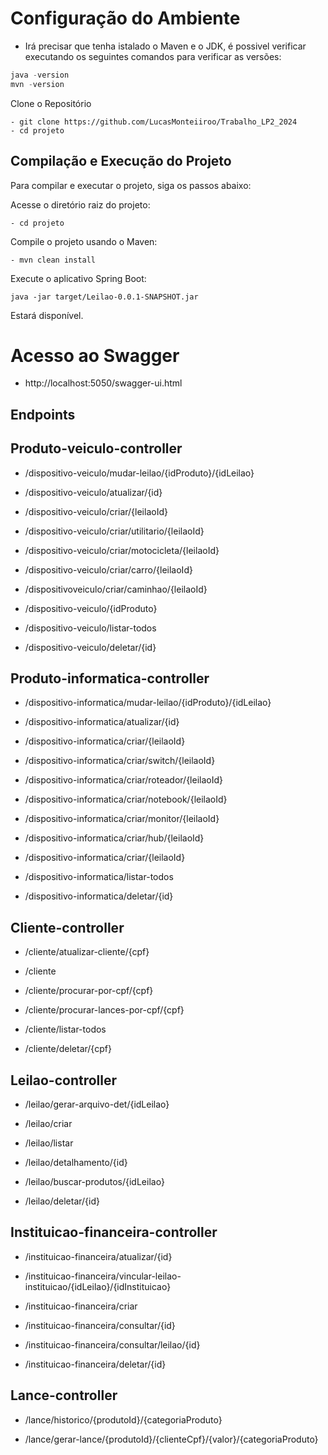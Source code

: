 # Configuração do Ambiente
* Irá precisar que tenha istalado o Maven e o JDK, é possivel verificar executando os seguintes comandos para verificar as versões:
```java
java -version
mvn -version
```
Clone o Repositório
```
- git clone https://github.com/LucasMonteiiroo/Trabalho_LP2_2024
- cd projeto
```
## Compilação e Execução do Projeto
Para compilar e executar o projeto, siga os passos abaixo:

Acesse o diretório raiz do projeto:
```
- cd projeto
```
Compile o projeto usando o Maven:
```
- mvn clean install
```
Execute o aplicativo Spring Boot:
```
java -jar target/Leilao-0.0.1-SNAPSHOT.jar
```
Estará disponível.


# Acesso ao Swagger
* http://localhost:5050/swagger-ui.html

## Endpoints 

## Produto-veiculo-controller

* /dispositivo-veiculo/mudar-leilao/{idProduto}/{idLeilao}

* /dispositivo-veiculo/atualizar/{id}

* /dispositivo-veiculo/criar/{leilaoId}

* /dispositivo-veiculo/criar/utilitario/{leilaoId}

* /dispositivo-veiculo/criar/motocicleta/{leilaoId}

* /dispositivo-veiculo/criar/carro/{leilaoId}

* /dispositivoveiculo/criar/caminhao/{leilaoId}

* /dispositivo-veiculo/{idProduto}

* /dispositivo-veiculo/listar-todos

* /dispositivo-veiculo/deletar/{id}

## Produto-informatica-controller

* /dispositivo-informatica/mudar-leilao/{idProduto}/{idLeilao}

* /dispositivo-informatica/atualizar/{id}

* /dispositivo-informatica/criar/{leilaoId}

* /dispositivo-informatica/criar/switch/{leilaoId}

* /dispositivo-informatica/criar/roteador/{leilaoId}

* /dispositivo-informatica/criar/notebook/{leilaoId}

* /dispositivo-informatica/criar/monitor/{leilaoId}

* /dispositivo-informatica/criar/hub/{leilaoId}

* /dispositivo-informatica/criar/{leilaoId}

* /dispositivo-informatica/listar-todos

* /dispositivo-informatica/deletar/{id}

## Cliente-controller

* /cliente/atualizar-cliente/{cpf}

* /cliente

* /cliente/procurar-por-cpf/{cpf}

* /cliente/procurar-lances-por-cpf/{cpf}

* /cliente/listar-todos

* /cliente/deletar/{cpf}

## Leilao-controller

* /leilao/gerar-arquivo-det/{idLeilao}

* /leilao/criar

* /leilao/listar

* /leilao/detalhamento/{id}

* /leilao/buscar-produtos/{idLeilao}

* /leilao/deletar/{id}

## Instituicao-financeira-controller

* /instituicao-financeira/atualizar/{id}

* /instituicao-financeira/vincular-leilao-instituicao/{idLeilao}/{idInstituicao}

* /instituicao-financeira/criar

* /instituicao-financeira/consultar/{id}

* /instituicao-financeira/consultar/leilao/{id}

* /instituicao-financeira/deletar/{id}

## Lance-controller

* /lance/historico/{produtoId}/{categoriaProduto}

* /lance/gerar-lance/{produtoId}/{clienteCpf}/{valor}/{categoriaProduto}

